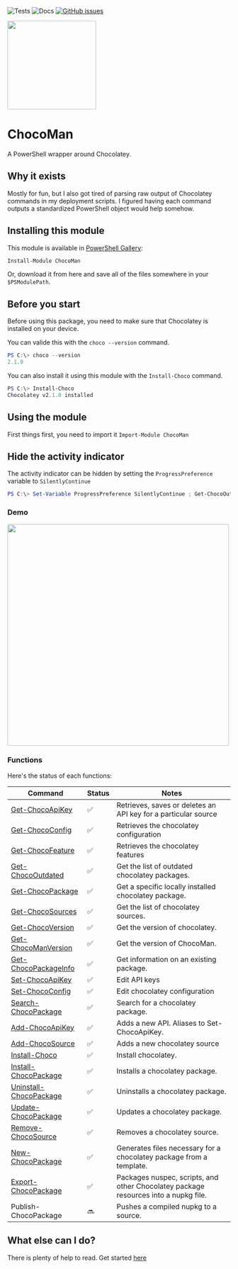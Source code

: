 ![Tests](https://github.com/regg00/ChocoMan/actions/workflows/test-and-deploy.yaml/badge.svg)
![Docs](https://github.com/regg00/ChocoMan/actions/workflows/build-doc.yaml/badge.svg)
[![GitHub issues](https://img.shields.io/github/issues/regg00/ChocoMan.svg)](https://github.com/regg00/ChocoMan/issues)

<img src="./Docs/icon.png" height="200">

# ChocoMan

A PowerShell wrapper around Chocolatey.

## Why it exists

Mostly for fun, but I also got tired of parsing raw output of Chocolatey commands in my deployment scripts. I figured having each command outputs a standardized PowerShell object would help somehow.

## Installing this module

This module is available in [PowerShell Gallery](https://www.powershellgallery.com/packages/ChocoMan):

```powershell
Install-Module ChocoMan
```

Or, download it from here and save all of the files somewhere in your `$PSModulePath`.

## Before you start

Before using this package, you need to make sure that Chocolatey is installed on your device.

You can valide this with the `choco --version` command.

```powershell
PS C:\> choco --version
2.1.0
```

You can also install it using this module with the `Install-Choco` command.

```powershell
PS C:\> Install-Choco
Chocolatey v2.1.0 installed
```

## Using the module

First things first, you need to import it `Import-Module ChocoMan`

## Hide the activity indicator

The activity indicator can be hidden by setting the `ProgressPreference` variable to `SilentlyContinue`

```powershell
PS C:\> Set-Variable ProgressPreference SilentlyContinue ; Get-ChocoOutdated
```

### Demo

<img src="./Docs/demo.gif" height="500">

### Functions

Here's the status of each functions:

| Command                                                    | Status             | Notes                                                                              |
| ---------------------------------------------------------- | ------------------ | ---------------------------------------------------------------------------------- |
| [Get-ChocoApiKey](./Docs/Get-ChocoApiKey.md)               | :white_check_mark: | Retrieves, saves or deletes an API key for a particular source                     |
| [Get-ChocoConfig ](./Docs/Get-ChocoConfig.md)              | :white_check_mark: | Retrieves the chocolatey configuration                                             |
| [Get-ChocoFeature ](./Docs/Get-ChocoFeature.md)            | :white_check_mark: | Retrieves the chocolatey features                                                  |
| [Get-ChocoOutdated](./Docs/Get-ChocoOutdated.md)           | :white_check_mark: | Get the list of outdated chocolatey packages.                                      |
| [Get-ChocoPackage](./Docs/Get-ChocoPackage.md)             | :white_check_mark: | Get a specific locally installed chocolatey package.                               |
| [Get-ChocoSources](./Docs/Get-ChocoSources.md)             | :white_check_mark: | Get the list of chocolatey sources.                                                |
| [Get-ChocoVersion](./Docs/Get-ChocoVersion.md)             | :white_check_mark: | Get the version of chocolatey.                                                     |
| [Get-ChocoManVersion](./Docs/Get-ChocoManVersion.md)       | :white_check_mark: | Get the version of ChocoMan.                                                       |
| [Get-ChocoPackageInfo](./Docs/Get-ChocoPackageInfo.md)     | :white_check_mark: | Get information on an existing package.                                            |
| [Set-ChocoApiKey](./Docs/Set-ChocoApikey.md)               | :white_check_mark: | Edit API keys                                                                      |
| [Set-ChocoConfig](./Docs/Set-ChocoConfig.md)                                            | :white_check_mark: | Edit chocolatey configuration                                                      |
| [Search-ChocoPackage](./Docs/Search-ChocoPackage.md)       | :white_check_mark: | Search for a chocolatey package.                                                   |
| [Add-ChocoApiKey](./Docs/Set-ChocoApiKey.md)               | :white_check_mark: | Adds a new API. Aliases to Set-ChocoApiKey.                                        |
| [Add-ChocoSource ](./Docs/Add-ChocoSource.md)              | :white_check_mark: | Adds a new chocolatey source                                                       |
| [Install-Choco](./Docs/Install-Choco.md)                   | :white_check_mark: | Install chocolatey.                                                                |
| [Install-ChocoPackage](./Docs/Install-ChocoPackage.md)     | :white_check_mark: | Installs a chocolatey package.                                                     |
| [Uninstall-ChocoPackage](./Docs/Uninstall-ChocoPackage.md) | :white_check_mark: | Uninstalls a chocolatey package.                                                   |
| [Update-ChocoPackage](./Docs/Update-ChocoPackage.md)       | :white_check_mark: | Updates a chocolatey package.                                                      |
| [Remove-ChocoSource ](./Docs/Remove-ChocoSource.md)        | :white_check_mark: | Removes a chocolatey source.                                                        |
| [New-ChocoPackage ](./Docs/New-ChocoPackage.md)            | :white_check_mark: | Generates files necessary for a chocolatey package from a template.                 |
| [Export-ChocoPackage ](./Docs/Export-ChocoPackage.md)      | :white_check_mark: | Packages nuspec, scripts, and other Chocolatey package resources into a nupkg file. |
| Publish-ChocoPackage                                       | :soon:             | Pushes a compiled nupkg to a source.                                                |


## What else can I do?

There is plenty of help to read. Get started [here](./Docs/)
